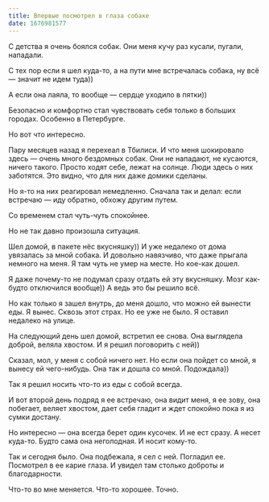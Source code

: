 ```yaml
---
title: Впервые посмотрел в глаза собаке
date: 1676981577
---
```


С детства я очень боялся собак. Они меня кучу раз кусали, пугали, нападали.

С тех пор если я шел куда-то, а на пути мне встречалась собака, ну всё — значит не идем туда))

А если она лаяла, то вообще — сердце уходило в пятки))

Безопасно и комфортно стал чувствовать себя только в больших городах. Особенно в Петербурге.

Но вот что интересно.

Пару месяцев назад я перехеал в Тбилиси. И что меня шокировало здесь — очень много бездомных собак. Они не нападают, не кусаются, ничего такого. Просто ходят себе, лежат на солнце. Люди здесь о них заботятся. Это видно, что для них даже домики
сделаны.

Но я-то на них реагировал немедленно. Сначала так и делал: если встречаю — иду обратно, обхожу другим путем.

Со временем стал чуть-чуть спокойнее.

Но не так давно произошла ситуация.

Шел домой, в пакете нёс вкусняшку)) И уже недалеко от дома увязалась за мной собака. И довольно навязчиво, что даже прыгала немного на меня. Я там чуть не умер на месте. Но кое-как дошел.

Я даже почему-то не подумал сразу отдать ей эту вкусняшку. Мозг как-будто отключился вообще)) А ведь это бы решило всё.

Но как только я зашел внутрь, до меня дошло, что можно ей вынести еды. Я вынес. Сквозь этот страх. Но ее уже не было. Я оставил недалеко на улице.

На следующий день шел домой, встретил ее снова. Она выглядела доброй, веляла хвостом. И я решил поговорить с ней))

Сказал, мол, у меня с собой ничего нет. Но если она пойдет со мной, я вынесу ей чего-нибудь. Она так и дошла со мной. Подождала))

Так я решил носить что-то из еды с собой всегда.

И вот второй день подряд я ее встречаю, она видит меня, я ее зову, она побегает, веляет хвостом, дает себя гладит и ждет спокойно пока я из сумки достану.

Но интересно — она всегда берет один кусочек. И не ест сразу. А несет куда-то. Будто сама она неголодная. И носит кому-то.

Так и сегодня было. Она подбежала, я сел с ней. Погладил ее. Посмотрел в ее карие глаза. И увидел там столько доброты и благодарности.

Что-то во мне меняется. Что-то хорошее. Точно.
